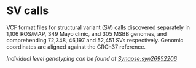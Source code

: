 # SV calls

VCF format files for structural variant (SV) calls discovered separately in 1,106 ROS/MAP, 349 Mayo clinic, and 305 MSBB genomes, and comprehending 72,348, 46,197 and 52,451 SVs respectively. Genomic coordinates are aligned against the GRCh37 reference.

*Individual level genotyping can be found at [Synapse:syn26952206](https://www.synapse.org/#!Synapse:syn26952206)*
